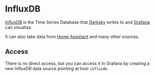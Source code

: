 # InfluxDB

[InfluxDB](https://www.influxdata.com/time-series-platform/influxdb/) is the Time Series Database that [Darksky](/software/darksky) writes to and [Grafana](/software/grafana) can visualize.

It can also take data from [Home Assistant](/software/homeassistant) and many other sources.

## Access

There is no direct access, but you can access it in Grafana by creating a new InfluxDB data source pointing at host `influxdb`.